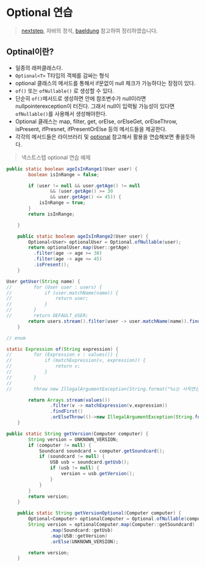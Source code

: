 # Optional 연습

> [nextstep](https://edu.nextstep.camp/), 자바의 정석, [baeldung](https://www.baeldung.com/java-optional) 참고하여 정리하였습니다.

## Optinal이란?

* 일종의 래퍼클래스다.
* `Optional<T>` T타입의 객체를 감싸는 형식
* optional 클래스의 메서드를 통해서 if문없이 null 체크가 가능하다는 장점이 있다.
* `of()` 또는 `ofNullable()` 로 생성할 수 있다.
* 단순히 `of()`메서드로 생성하면 안에 참조변수가 null이라면 nullpointerexception이 터진다. 그래서 null이 입력될 가능성이 있다면 `ofNullable()`를 사용해서 생성해야한다.
* Optional 클래스는 map, filter, get, orElse, orElseGet, orElseThrow, isPresent, ifPresnet, ifPresentOrElse 등의 메서드들을 제공한다.
* 각각의 메서드들은 라이브러리 및 [optional](https://www.baeldung.com/java-optional) 참고해서 활용을 연습해보면 좋을듯하다.

> 넥스트스텝 optional 연습 예제

```java
public static boolean ageIsInRange1(User user) {
        boolean isInRange = false;

        if (user != null && user.getAge() != null
                && (user.getAge() >= 30
                && user.getAge() <= 45)) {
            isInRange = true;
        }
        return isInRange;

    }

    public static boolean ageIsInRange2(User user) {
        Optional<User> optionalUser = Optional.ofNullable(user);
        return optionalUser.map(User::getAge)
          .filter(age -> age >= 30)
          .filter(age -> age <= 45)
          .isPresent();
    }
```

```java
User getUser(String name) {
//        for (User user : users) {
//            if (user.matchName(name)) {
//                return user;
//            }
//        }
//        return DEFAULT_USER;
        return users.stream().filter(user -> user.matchName(name)).findFirst().orElse(DEFAULT_USER);
    }
```

```java
// enum

static Expression of(String expression) {
//        for (Expression v : values()) {
//            if (matchExpression(v, expression)) {
//                return v;
//            }
//        }
//
//        throw new IllegalArgumentException(String.format("%s는 사칙연산에 해당하지 않는 표현식입니다.", expression));

        return Arrays.stream(values()) 	
                .filter(v -> matchExpression(v,expression))
                .findFirst()
                .orElseThrow(()->new IllegalArgumentException(String.format("%s는 사칙연산에 해당하지 않는 표현식입니다.", expression)));
    }
```

```java
public static String getVersion(Computer computer) {
        String version = UNKNOWN_VERSION;
        if (computer != null) {
            Soundcard soundcard = computer.getSoundcard();
            if (soundcard != null) {
                USB usb = soundcard.getUsb();
                if (usb != null) {
                    version = usb.getVersion();
                }
            }
        }
        return version;
    }

    public static String getVersionOptional(Computer computer) {
        Optional<Computer> optionalComputer = Optional.ofNullable(computer);
        String version = optionalComputer.map(Computer::getSoundcard)
                .map(Soundcard::getUsb)
                .map(USB::getVersion)
                .orElse(UNKNOWN_VERSION);

        return version;
    }
```